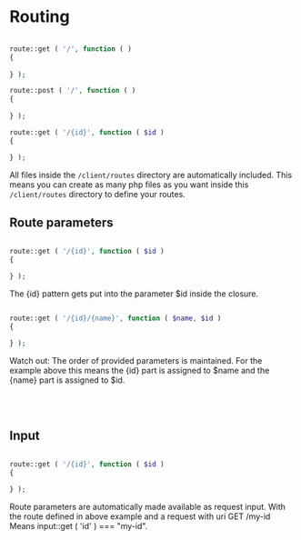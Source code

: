 # Routing

```php

route::get ( '/', function ( )
{
    
} );

route::post ( '/', function ( )
{
    
} );

route::get ( '/{id}', function ( $id )
{

} );

```


All files inside the ``/client/routes`` directory are automatically included. This means you can create as many php files as you want inside this ``/client/routes`` directory to define your routes.

## Route parameters

```php

route::get ( '/{id}', function ( $id )
{

} );

```

The {id} pattern gets put into the parameter $id inside the closure.


```php

route::get ( '/{id}/{name}', function ( $name, $id )
{

} );

```

Watch out: The order of provided parameters is maintained. For the example above this means the {id} part is assigned to $name and the {name} part is assigned to $id.

<br>
<br>

## Input

```php

route::get ( '/{id}', function ( $id )
{

} );

```

Route parameters are automatically made available as request input. With the route defined in above example and a request with uri GET /my-id 
Means input::get ( 'id' ) === "my-id".
